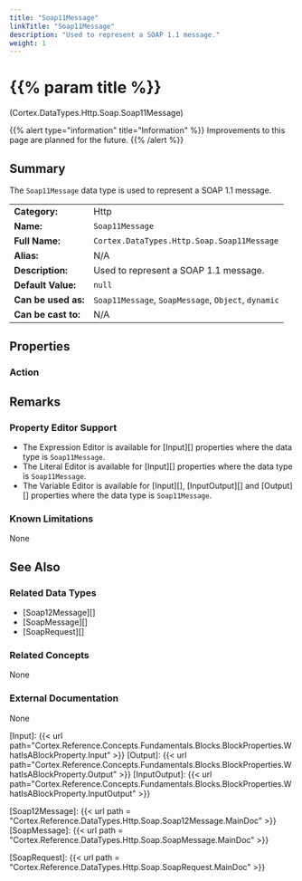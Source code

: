 ```yaml
---
title: "Soap11Message"
linkTitle: "Soap11Message"
description: "Used to represent a SOAP 1.1 message."
weight: 1
---
```


# {{% param title %}}

<p class="namespace">(Cortex.DataTypes.Http.Soap.Soap11Message)</p>

{{% alert type="information" title="Information" %}} Improvements to this page are planned for the future. {{% /alert %}}

## Summary

The `Soap11Message` data type is used to represent a SOAP 1.1 message.

| | |
|-|-|
| **Category:**          | Http                                                      |
| **Name:**              | `Soap11Message`                                         |
| **Full Name:**         | `Cortex.DataTypes.Http.Soap.Soap11Message`     |
| **Alias:**             | N/A                                                      |
| **Description:**       | Used to represent a SOAP 1.1 message. |
| **Default Value:**     | `null`                                                     |
| **Can be used as:**    | `Soap11Message`, `SoapMessage`, `Object`, `dynamic`              |
| **Can be cast to:**    | N/A                                                      |

## Properties

### Action

## Remarks

### Property Editor Support

- The Expression Editor is available for [Input][] properties where the data type is `Soap11Message`.
- The Literal Editor is available for [Input][] properties where the data type is `Soap11Message`.
- The Variable Editor is available for [Input][], [InputOutput][] and [Output][] properties where the data type is `Soap11Message`.

### Known Limitations

None

## See Also

### Related Data Types

- [Soap12Message][]
- [SoapMessage][]
- [SoapRequest][]

### Related Concepts

None

### External Documentation

None

[Input]: {{< url path="Cortex.Reference.Concepts.Fundamentals.Blocks.BlockProperties.WhatIsABlockProperty.Input" >}}
[Output]: {{< url path="Cortex.Reference.Concepts.Fundamentals.Blocks.BlockProperties.WhatIsABlockProperty.Output" >}}
[InputOutput]: {{< url path="Cortex.Reference.Concepts.Fundamentals.Blocks.BlockProperties.WhatIsABlockProperty.InputOutput" >}}

[Soap12Message]: {{< url path = "Cortex.Reference.DataTypes.Http.Soap.Soap12Message.MainDoc" >}}
[SoapMessage]: {{< url path = "Cortex.Reference.DataTypes.Http.Soap.SoapMessage.MainDoc" >}}

[SoapRequest]: {{< url path = "Cortex.Reference.DataTypes.Http.Soap.SoapRequest.MainDoc" >}}